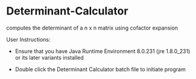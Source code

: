# Determinant-Calculator
computes the determinant of a n x n matrix using cofactor expansion

User Instructions:

- Ensure that you have Java Runtime Environment 8.0.231 (jre 1.8.0_231) or its later variants installed

- Double click the Determinant Calculator batch file to initiate program
